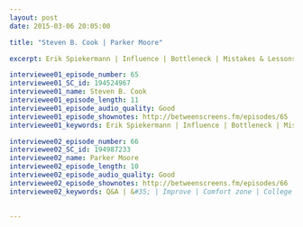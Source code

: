 ```yaml
---
layout: post
date: 2015-03-06 20:05:00

title: "Steven B. Cook | Parker Moore"

excerpt: Erik Spiekermann | Influence | Bottleneck | Mistakes & Lessons | Inspiring companies | Project goals || Q&A | &#35; | Improve | Comfort zone | College vs bootcamp | Carelessness | Infamous

interviewee01_episode_number: 65
interviewee01_SC_id: 194524967
interviewee01_name: Steven B. Cook
interviewee01_episode_length: 11
interviewee01_episode_audio_quality: Good
interviewee01_episode_shownotes: http://betweenscreens.fm/episodes/65
interviewee01_keywords: Erik Spiekermann | Influence | Bottleneck | Mistakes & Lessons | Inspiring companies | Project goals 

interviewee02_episode_number: 66
interviewee02_SC_id: 194987233
interviewee02_name: Parker Moore
interviewee02_episode_length: 10
interviewee02_episode_audio_quality: Good
interviewee02_episode_shownotes: http://betweenscreens.fm/episodes/66
interviewee02_keywords: Q&A | &#35; | Improve | Comfort zone | College vs bootcamp | Carelessness | Infamous

 
---
```

